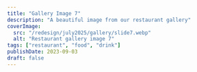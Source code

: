 ```yaml
---
title: "Gallery Image 7"
description: "A beautiful image from our restaurant gallery"
coverImage:
  src: "/redesign/july2025/gallery/slide7.webp"
  alt: "Restaurant gallery image 7"
tags: ["restaurant", "food", "drink"]
publishDate: 2023-09-03
draft: false
---
```

